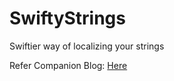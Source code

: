 # SwiftyStrings
Swiftier way of localizing your strings

Refer Companion Blog: [Here](https://swifting.io/blog/2016/11/20/27-localize-your-strings-swiftly/?utm_campaign=This%2BWeek%2Bin%2BSwift&utm_medium=web&utm_source=This_Week_in_Swift_111)
